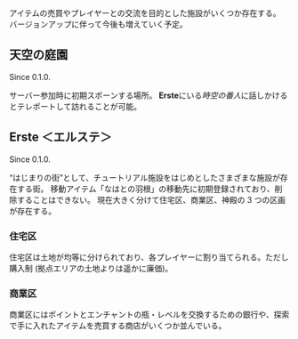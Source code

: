 アイテムの売買やプレイヤーとの交流を目的とした施設がいくつか存在する。
バージョンアップに伴って今後も増えていく予定。

## 天空の庭園

Since 0.1.0.

サーバー参加時に初期スポーンする場所。
**Erste**にいる*時空の番人*に話しかけるとテレポートして訪れることが可能。

## Erste ＜エルステ＞

Since 0.1.0.

“はじまりの街”として、チュートリアル施設をはじめとしたさまざまな施設が存在する街。
移動アイテム「なはとの羽根」の移動先に初期登録されており、削除することはできない。
現在大きく分けて住宅区、商業区、神殿の 3 つの区画が存在する。

### 住宅区

住宅区は土地が均等に分けられており、各プレイヤーに割り当てられる。ただし購入制 (拠点エリアの土地よりは遥かに廉価)。

### 商業区

商業区にはポイントとエンチャントの瓶・レベルを交換するための銀行や、探索で手に入れたアイテムを売買する商店がいくつか並んでいる。
